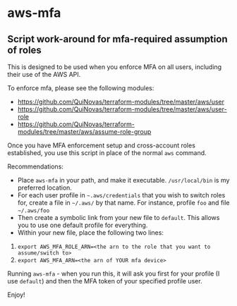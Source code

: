 # aws-mfa
## Script work-around for mfa-required assumption of roles

This is designed to be used when you enforce MFA on all users, including their use of the AWS API.

To enforce mfa, please see the following modules:
- https://github.com/QuiNovas/terraform-modules/tree/master/aws/user
- https://github.com/QuiNovas/terraform-modules/tree/master/aws/user-role
- https://github.com/QuiNovas/terraform-modules/tree/master/aws/assume-role-group

Once you have MFA enforcement setup and cross-account roles established, you use this script in place of the normal `aws` command.

Recommendations:
- Place `aws-mfa` in your path, and make it executable. `/usr/local/bin` is my preferred location.
- For each user profile in `~.aws/credentials` that you wish to switch roles for, create a file in `~/.aws/` by that name. For instance, profile `foo` and file `~/.aws/foo`
- Then create a symbolic link from your new file to `default`. This allows you to use one default profile for everything.
- Within your new file, place the following two lines:

1. `export AWS_MFA_ROLE_ARN=<the arn to the role that you want to assume/switch to>`
2. `export AWS_MFA_ARN=<the arn of YOUR mfa device>`

Running `aws-mfa` - when you run this, it will ask you first for your profile (I use `default`) and then the MFA token of your specified profile user.

Enjoy!

